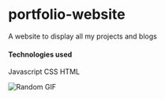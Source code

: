 # portfolio-website
A website to display all my projects and blogs

#### Technologies used
Javascript
CSS
HTML

![Random GIF](https://media.giphy.com/media/ZVik7pBtu9dNS/giphy.gif)


